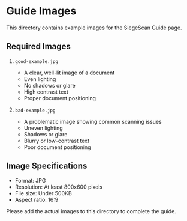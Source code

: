 # Guide Images

This directory contains example images for the SiegeScan Guide page.

## Required Images

1. `good-example.jpg`
   - A clear, well-lit image of a document
   - Even lighting
   - No shadows or glare
   - High contrast text
   - Proper document positioning

2. `bad-example.jpg`
   - A problematic image showing common scanning issues
   - Uneven lighting
   - Shadows or glare
   - Blurry or low-contrast text
   - Poor document positioning

## Image Specifications
- Format: JPG
- Resolution: At least 800x600 pixels
- File size: Under 500KB
- Aspect ratio: 16:9

Please add the actual images to this directory to complete the guide. 